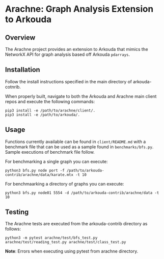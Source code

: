 # Arachne: Graph Analysis Extension to Arkouda

## Overview
The Arachne project provides an extension to Arkouda that mimics the NetworkX API for graph analysis based off Arkouda `pdarrays`.

## Installation
Follow the install instructions specified in the main directory of arkouda-cotnrib. 

When properly built, navigate to both the Arkouda and Arachne main client repos and execute the following commands:
```
pip3 install -e /path/to/arachne/client/.
pip3 install -e /path/to/arkouda/.
```

## Usage
Functions currently available can be found in `client/README.md` with a benchmark file that can be used as a sample found in `benchmarks/bfs.py`. Sample executions of benchmark file follow.

For benchmarking a single graph you can execute: 
```
python3 bfs.py node port -f /path/to/arkouda-contrib/arachne/data/karate.mtx -t 10
```

For benchmaarking a directory of graphs you can execute: 
```
python3 bfs.py node01 5554 -d /path/to/arkouda-contrib/arachne/data -t 10
```

## Testing
The Arachne tests are executed from the arkouda-contrib directory as follows:
```
python3 -m pytest arachne/test/bfs_test.py arachne/test/reading_test.py arachne/test/class_test.py
```
**Note**: Errors when executing using pytest from arachne directory. 